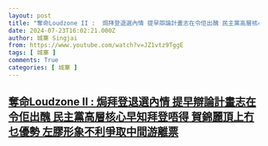 ```yaml
---
layout: post
title: "奪命Loudzone II :  焗拜登退選內情 提早辯論計畫志在令佢出醜 民主黨高層核心早知拜登唔得 賀錦麗頂上冇乜優勢 左膠形象不利爭取中間游離票"
date: 2024-07-23T16:02:21.000Z
author: 城寨 Singjai
from: https://www.youtube.com/watch?v=JZ1vtz9TggE
tags: [ 城寨 ]
comments: True
categories: [ 城寨 ]
---
```

<!--1721750541000-->
[奪命Loudzone II :  焗拜登退選內情 提早辯論計畫志在令佢出醜 民主黨高層核心早知拜登唔得 賀錦麗頂上冇乜優勢 左膠形象不利爭取中間游離票](https://www.youtube.com/watch?v=JZ1vtz9TggE)
------

<div>

</div>
